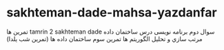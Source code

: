# sakhteman-dade-mahsa-yazdanfar
تمرین ها
tamrin 2 sakhteman dade سوال دوم برنامه نویسی درس ساختمان داده مرتب سازي و تحلیل الگوریتم ها
تمرین سوم ساختمان داده ها (تمرین شب یلدا)
